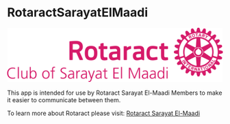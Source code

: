 # RotaractSarayatElMaadi

![alt text](https://github.com/amrkh97/RotaractSarayatElMaadi/blob/master/RAC%20SARAYAT%20LOGO%202018.png)  

This app is intended for use by Rotaract Sarayat El-Maadi Members to make it easier to communicate between them.

To learn more about Rotaract please visit: [Rotaract Sarayat El-Maadi](https://www.facebook.com/RotaractSarayatElMaadi)

